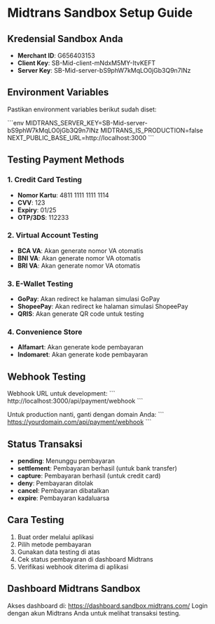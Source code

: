# Midtrans Sandbox Setup Guide

## Kredensial Sandbox Anda

- **Merchant ID**: G656403153
- **Client Key**: SB-Mid-client-mNdxM5MY-ItvKEFT
- **Server Key**: SB-Mid-server-bS9phW7kMqLO0jGb3Q9n7INz

## Environment Variables

Pastikan environment variables berikut sudah diset:

\`\`\`env
MIDTRANS_SERVER_KEY=SB-Mid-server-bS9phW7kMqLO0jGb3Q9n7INz
MIDTRANS_IS_PRODUCTION=false
NEXT_PUBLIC_BASE_URL=http://localhost:3000
\`\`\`

## Testing Payment Methods

### 1. Credit Card Testing
- **Nomor Kartu**: 4811 1111 1111 1114
- **CVV**: 123
- **Expiry**: 01/25
- **OTP/3DS**: 112233

### 2. Virtual Account Testing
- **BCA VA**: Akan generate nomor VA otomatis
- **BNI VA**: Akan generate nomor VA otomatis
- **BRI VA**: Akan generate nomor VA otomatis

### 3. E-Wallet Testing
- **GoPay**: Akan redirect ke halaman simulasi GoPay
- **ShopeePay**: Akan redirect ke halaman simulasi ShopeePay
- **QRIS**: Akan generate QR code untuk testing

### 4. Convenience Store
- **Alfamart**: Akan generate kode pembayaran
- **Indomaret**: Akan generate kode pembayaran

## Webhook Testing

Webhook URL untuk development:
\`\`\`
http://localhost:3000/api/payment/webhook
\`\`\`

Untuk production nanti, ganti dengan domain Anda:
\`\`\`
https://yourdomain.com/api/payment/webhook
\`\`\`

## Status Transaksi

- **pending**: Menunggu pembayaran
- **settlement**: Pembayaran berhasil (untuk bank transfer)
- **capture**: Pembayaran berhasil (untuk credit card)
- **deny**: Pembayaran ditolak
- **cancel**: Pembayaran dibatalkan
- **expire**: Pembayaran kadaluarsa

## Cara Testing

1. Buat order melalui aplikasi
2. Pilih metode pembayaran
3. Gunakan data testing di atas
4. Cek status pembayaran di dashboard Midtrans
5. Verifikasi webhook diterima di aplikasi

## Dashboard Midtrans Sandbox

Akses dashboard di: https://dashboard.sandbox.midtrans.com/
Login dengan akun Midtrans Anda untuk melihat transaksi testing.
